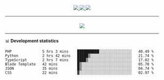 <h3 align="center">
  <a href="https://github.com/hwalker928">
      <img src="https://img.shields.io/github/followers/hwalker928?label=Followers&style=for-the-badge&color=lightblue">
  </a>
  <a href="https://harryw.link/discord" alt="Discord">
      <img src="https://img.shields.io/discord/738451951758606336?label=discord&style=for-the-badge&color=lightblue"/>
  </a>
  <a href="https://harryw.link/sparked" alt="Sparked Host">
      <img src="https://img.shields.io/static/v1?label=Sponsor&message=Sparked%20Host&color=yellow&style=for-the-badge"/>
  </a>
</h3>

<hr>


<h3 align="center">
  <a href="https://github.com/hwalker928">
      <img src="https://github-profile-trophy.vercel.app/?username=hwalker928&no-bg=true&no-frame=true">
  </a>
</h3>


<hr>

📊 **Development statistics**

<!--START_SECTION:waka-->

```text
PHP              5 hrs 3 mins    ██████████░░░░░░░░░░░░░░░   40.49 %
Python           2 hrs 42 mins   █████▒░░░░░░░░░░░░░░░░░░░   21.74 %
TypeScript       2 hrs 7 mins    ████▒░░░░░░░░░░░░░░░░░░░░   17.02 %
Blade Template   42 mins         █▒░░░░░░░░░░░░░░░░░░░░░░░   05.70 %
JSON             35 mins         █▒░░░░░░░░░░░░░░░░░░░░░░░   04.74 %
CSS              22 mins         ▓░░░░░░░░░░░░░░░░░░░░░░░░   02.97 %
```

<!--END_SECTION:waka-->
